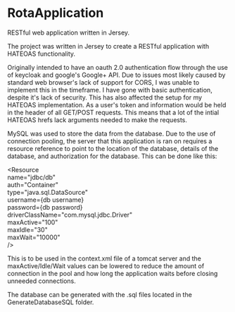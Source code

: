 # RotaApplication
RESTful web application written in Jersey. 

The project was written in Jersey to create a RESTful application with HATEOAS functionality.

Originally intended to have an oauth 2.0 authentication flow through the use of keycloak and google's Google+ API. Due to issues most 
likely caused by standard web browser's lack of support for CORS, I was unable to implement this in the timeframe. I have gone with basic 
authentication, despite it's lack of security. This has also affected the setup for my HATEOAS implementation. As a user's token and 
information would be held in the header of all GET/POST requests. This means that a lot of the intial HATEOAS hrefs lack arguments needed 
to make the requests.

MySQL was used to store the data from the database. Due to the use of connection pooling, the server that this application is ran on 
requires a resource reference to point to the location of the database, details of the database, and authorization for the database. This 
can be done like this:

<Resource <br>
  name="jdbc/db"<br>
  auth="Container"<br>
  type="java.sql.DataSource"<br>
  username={db username}<br>
  password={db password}<br>
  driverClassName="com.mysql.jdbc.Driver"<br>
  maxActive="100"<br>
  maxIdle="30"<br>
  maxWait="10000"<br>
\/\>

This is to be used in the context.xml file of a tomcat server and the maxActive/Idle/Wait values can be lowered to reduce the amount of connection in the pool and how long the application waits before closing unneeded connections.

The database can be generated with the .sql files located in the GenerateDatabaseSQL folder.

